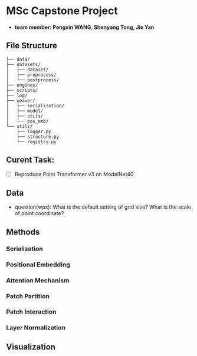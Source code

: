 # MSc Capstone Project
- **team member: Pengxin WANG, Shenyang Tong, Jie Yan**

## File Structure
```
├── data/
├── datasets/
│   ├── dataset/
│   ├── preprocess/
│   └── postprocess/
├── engines/
├── scripts/
├── log/
├── weaver/
│   ├── serialization/
│   ├── model/
│   ├── utils/
│   └── pos_emb/
└── utils/
    ├── logger.py
    ├── structure.py
    └── registry.py
```

## Curent Task:
- [ ] Reproduce Point Transformer v3 on ModelNet40

## Data
- question(wpx): What is the default setting of grid size? What is the scale of point coordinate?

## Methods
### Serialization

### Positional Embedding

### Attention Mechanism

### Patch Partition

### Patch Interaction

### Layer Normalization

## Visualization